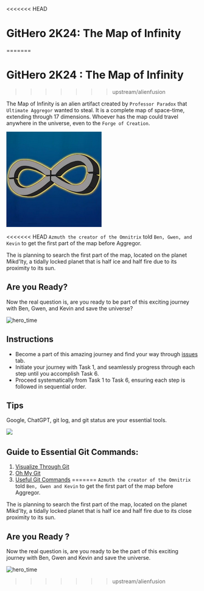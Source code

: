 <<<<<<< HEAD
# GitHero 2K24: The Map of Infinity
=======
# GitHero 2K24 : The Map of Infinity
>>>>>>> upstream/alienfusion

The Map of Infinity is an alien artifact created by ```Professor Paradox``` that ```Ultimate Aggregor``` wanted to steal. It is a complete map of space-time, extending through 17 dimensions. Whoever has the map could travel anywhere in the universe, even to the ```Forge of Creation```.

![infinity](https://raw.githubusercontent.com/nandan645/GitHeroMedia/main/infinity.png)

<<<<<<< HEAD
```Azmuth the creator of the Omnitrix``` told ```Ben, Gwen, and Kevin``` to get the first part of the map before Aggregor.

The is planning to search the first part of the map, located on the planet Mikd'lty, a tidally locked planet that is half ice and half fire due to its proximity to its sun.

## Are you Ready?

Now the real question is, are you ready to be part of this exciting journey with Ben, Gwen, and Kevin and save the universe?

![hero_time](https://raw.githubusercontent.com/nandan645/GitHeroMedia/main/hero_time.png)

## Instructions
- Become a part of this amazing journey and find your way through <a href = "https://github.com/KamandPrompt/GitHero-2024/issues/">issues<a/> tab.
- Initiate your journey with Task 1, and seamlessly progress through each step until you accomplish Task 6.
- Proceed systematically from Task 1 to Task 6, ensuring each step is followed in sequential order.

## Tips
Google, ChatGPT, git log, and git status are your essential tools.

<img height = "250px" src = "https://raw.githubusercontent.com/nandan645/GitHeroMedia/main/GPT_MEME.webp"/>  

## Guide to Essential Git Commands: 
1. <a href = "https://learngitbranching.js.org/"> Visualize Through Git<a/>
2. <a href = "https://ohmygit.org/"> Oh My Git<a/>
3. <a href = "https://dev.to/lydiahallie/cs-visualized-useful-git-commands-37p1"> Useful Git Commands<a/>
=======
```Azmuth the creator of the Omnitrix``` told ```Ben, Gwen and Kevin``` to get the first part of the map before Aggregor.

The is planning to search the first part of the map, located on the planet Mikd'lty, a tidally locked planet that is half ice and half fire due to its close proximity to its sun.

## Are you Ready ?

Now the real question is, are you ready to be the part of this exciting journey with Ben, Gwen and Kevin and save the universe.

![hero_time](https://raw.githubusercontent.com/nandan645/GitHeroMedia/main/hero_time.png)
>>>>>>> upstream/alienfusion
